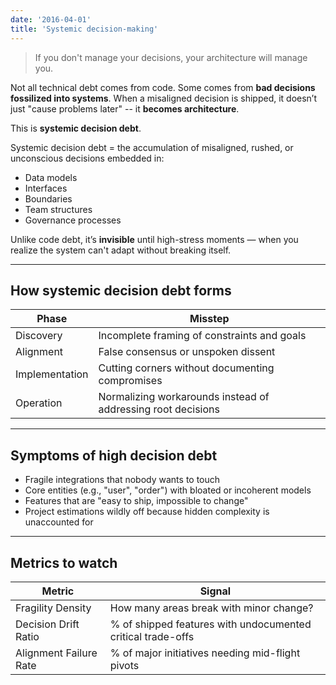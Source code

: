```yaml
---
date: '2016-04-01'
title: 'Systemic decision-making'
---
```


> If you don't manage your decisions, your architecture will manage you.

Not all technical debt comes from code. Some comes from **bad decisions fossilized into systems**. When a misaligned decision is shipped, it doesn’t just "cause problems later" -- it **becomes architecture**. 

This is **systemic decision debt**.

Systemic decision debt = the accumulation of misaligned, rushed, or unconscious decisions embedded in:

- Data models
- Interfaces
- Boundaries
- Team structures
- Governance processes

Unlike code debt, it’s **invisible** until high-stress moments — when you realize the system can't adapt without breaking itself.

---

## How systemic decision debt forms

| Phase | Misstep |
|-------|---------|
| Discovery | Incomplete framing of constraints and goals |
| Alignment | False consensus or unspoken dissent |
| Implementation | Cutting corners without documenting compromises |
| Operation | Normalizing workarounds instead of addressing root decisions |

---

## Symptoms of high decision debt

- Fragile integrations that nobody wants to touch
- Core entities (e.g., "user", "order") with bloated or incoherent models
- Features that are "easy to ship, impossible to change"
- Project estimations wildly off because hidden complexity is unaccounted for

---
## Metrics to watch

| Metric | Signal |
|--------|--------|
| Fragility Density | How many areas break with minor change? |
| Decision Drift Ratio | % of shipped features with undocumented critical trade-offs |
| Alignment Failure Rate | % of major initiatives needing mid-flight pivots |
